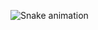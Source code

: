 ![Snake animation](https://raw.githubusercontent.com/Mythizm/mythizm/output/github-contribution-grid-snake-dark.svg)
